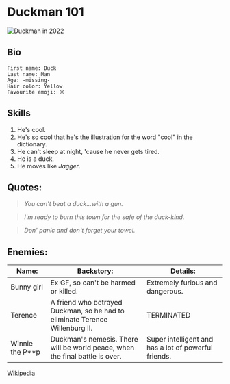 # **Duckman 101**
![Duckman in 2022](https://static.wikia.nocookie.net/duckman/images/4/43/10duckman-1-.png/revision/latest?cb=20201003185125)

## Bio
```
First name: Duck
Last name: Man
Age: -missing-
Hair color: Yellow
Favourite emoji: 😜
```
## Skills
1. He's cool.
2. He's so cool that he's the illustration for the word "cool" in the dictionary.
3. He can't sleep at night, 'cause he never gets tired.
4. He is a duck.
5. He moves like *Jagger*.

## Quotes:

>*You can't beat a duck...with a gun.*

>*I'm ready to burn this town for the safe of the duck-kind.*

>*Don' panic and don't forget your towel.*

## Enemies:
| Name:           | Backstory:                                                                   | Details:                                             |
|-----------------|------------------------------------------------------------------------------|------------------------------------------------------|
| Bunny girl      | Ex GF, so can't be harmed or killed.                                         | Extremely furious and dangerous.                     |
| Terence         | A friend who betrayed Duckman, so he had to eliminate Terence Willenburg II. | TERMINATED                                           |
| Winnie the P**p | Duckman's nemesis. There will be world peace, when the final battle is over. | Super intelligent and has a lot of powerful friends. |

[Wikipedia](https://en.wikipedia.org/wiki/Duckman)